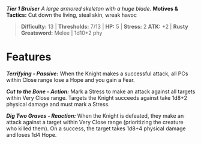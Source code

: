 ***Tier 1 Bruiser***
*A large armored skeleton with a huge blade.*
**Motives & Tactics:** Cut down the living, steal skin, wreak havoc

> **Difficulty:** 13 | **Thresholds:** 7/13 | **HP:** 5 | **Stress:** 2
> **ATK:** +2 | **Rusty Greatsword:** Melee | 1d10+2 phy

# Features

***Terrifying - Passive:*** When the Knight makes a successful attack, all PCs within Close range lose a Hope and you gain a Fear.

***Cut to the Bone - Action:*** Mark a Stress to make an attack against all targets within Very Close range. Targets the Knight succeeds against take 1d8+2 physical damage and must mark a Stress.

***Dig Two Graves - Reaction:*** When the Knight is defeated, they make an attack against a target within Very Close range (prioritizing the creature who killed them). On a success, the target takes 1d8+4 physical damage and loses 1d4 Hope.
